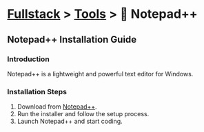 # [Fullstack](../../) > [Tools](../) > 📝 Notepad++

## Notepad++ Installation Guide
### Introduction
Notepad++ is a lightweight and powerful text editor for Windows.

### Installation Steps
1. Download from [Notepad++](https://notepad-plus-plus.org/downloads/).
2. Run the installer and follow the setup process.
3. Launch Notepad++ and start coding.
